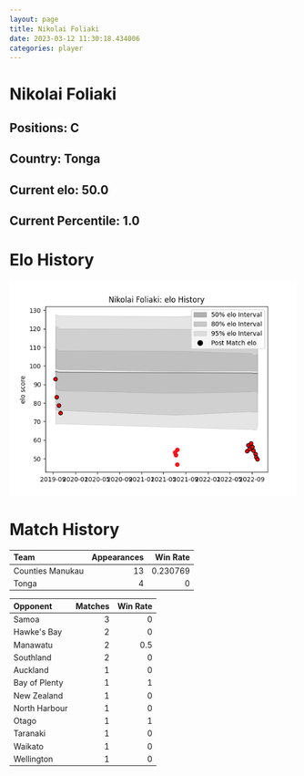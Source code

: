 ```yaml
---  
layout: page  
title: Nikolai Foliaki  
date: 2023-03-12 11:30:18.434006  
categories: player  
---
```

# Nikolai Foliaki

## Positions: C

## Country: Tonga

## Current elo: 50.0

## Current Percentile: 1.0

# Elo History


![elo history](history_NikolaiFoliaki.png)
# Match History


| Team             |   Appearances |   Win Rate |
|:-----------------|--------------:|-----------:|
| Counties Manukau |            13 |   0.230769 |
| Tonga            |             4 |   0        |

| Opponent      |   Matches |   Win Rate |
|:--------------|----------:|-----------:|
| Samoa         |         3 |        0   |
| Hawke's Bay   |         2 |        0   |
| Manawatu      |         2 |        0.5 |
| Southland     |         2 |        0   |
| Auckland      |         1 |        0   |
| Bay of Plenty |         1 |        1   |
| New Zealand   |         1 |        0   |
| North Harbour |         1 |        0   |
| Otago         |         1 |        1   |
| Taranaki      |         1 |        0   |
| Waikato       |         1 |        0   |
| Wellington    |         1 |        0   |